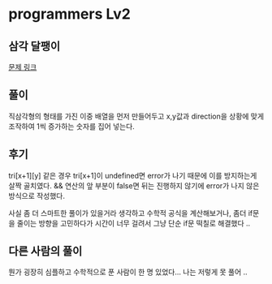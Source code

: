 # programmers Lv2

## 삼각 달팽이

[문제 링크](https://programmers.co.kr/learn/courses/30/lessons/68645)

## 풀이

직삼각형의 형태를 가진 이중 배열을 먼저 만들어두고 
x,y값과 direction을 상황에 맞게 조작하여 1씩 증가하는 숫자를 집어 넣는다.

## 후기

tri[x+1][y] 같은 경우 tri[x+1]이 undefined면 error가 나기 때문에 이를 방지하는게 살짝 골치였다.
&& 연산의 앞 부분이 false면 뒤는 진행하지 않기에 error가 나지 않은 방식으로 작성했다.

사실 좀 더 스마트한 풀이가 있을거라 생각하고 수학적 공식을 계산해보거나, 좀더 if문을 줄이는 방향을 고민하다가 
시간이 너무 걸려서 그냥 단순 if문 떡칠로 해결했다 .. 


## 다른 사람의 풀이

뭔가 굉장히 심플하고 수학적으로 푼 사람이 한 명 있었다... 
나는 저렇게 못 풀어 .. 